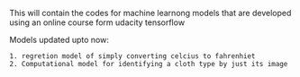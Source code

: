 This will contain the codes for machine learnong models that are developed using an online course form udacity tensorflow

Models updated upto now:

```
1. regretion model of simply converting celcius to fahrenhiet
2. Computational model for identifying a cloth type by just its image
```
